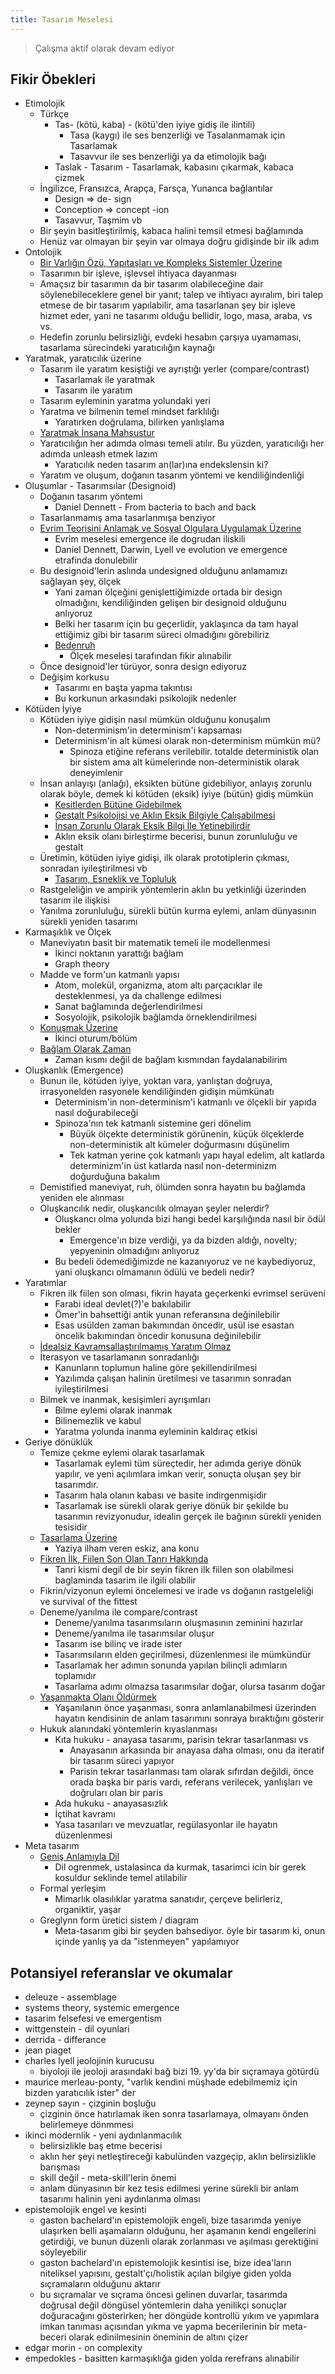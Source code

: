 ```yaml
---
title: Tasarım Meselesi
---
```


> Çalışma aktif olarak devam ediyor

## Fikir Öbekleri

- Etimolojik
  - Türkçe
    - Tas- (kötü, kaba) - (kötü'den iyiye gidiş ile ilintili)
      - Tasa (kaygı) ile ses benzerliği ve Tasalanmamak için Tasarlamak
      - Tasavvur ile ses benzerliği ya da etimolojik bağı
    - Taslak - Tasarım - Tasarlamak, kabasını çıkarmak, kabaca çizmek
  - İngilizce, Fransızca, Arapça, Farsça, Yunanca bağlantılar
    - Design => de- sign
    - Conception => concept -ion
    - Tasavvur, Taşmim vb
  - Bir şeyin basitleştirilmiş, kabaca halini temsil etmesi bağlamında
  - Henüz var olmayan bir şeyin var olmaya doğru gidişinde bir ilk adım
- Ontolojik
  - [Bir Varlığın Özü, Yapıtaşları ve Kompleks Sistemler Üzerine](../eskizler/bir-varligin-ozu-yapitaslari-ve-kompleks-sistemler-uzerine.md)
  - Tasarımın bir işleve, işlevsel ihtiyaca dayanması
  - Amaçsız bir tasarımın da bir tasarım olabileceğine dair söylenebileceklere
    genel bir yanıt; talep ve ihtiyacı ayıralım, biri talep etmese de bir
    tasarım yapılabilir, ama tasarlanan şey bir işleve hizmet eder, yani ne
    tasarımı olduğu bellidir, logo, masa, araba, vs vs.
  - Hedefin zorunlu belirsizliği, evdeki hesabın çarşıya uyamaması, tasarlama
    sürecindeki yaratıcılığın kaynağı
- Yaratmak, yaratıcılık üzerine
  - Tasarım ile yaratım kesiştiği ve ayrıştığı yerler (compare/contrast)
    - Tasarlamak ile yaratmak
    - Tasarım ile yaratım
  - Tasarım eyleminin yaratma yolundaki yeri
  - Yaratma ve bilmenin temel mindset farklılığı
    - Yaratırken doğrulama, bilirken yanlışlama
  - [Yaratmak İnsana Mahsustur](../eskizler/yaratmak-insana-mahsustur.md)
  - Yaratıcılığın her adımda olması temeli atılır. Bu yüzden, yaratıcılığı her
    adımda unleash etmek lazım
    - Yaratıcılık neden tasarım an(lar)ına endekslensin ki?
  - Yaratım ve oluşum, doğanın tasarım yöntemi ve kendiliğindenliği
- Oluşumlar - Tasarımsılar (Designoid)
  - Doğanın tasarım yöntemi
    - Daniel Dennett - From bacteria to bach and back
  - Tasarlanmamış ama tasarlanmışa benziyor
  - [Evrim Teorisini Anlamak ve Sosyal Olgulara Uygulamak Üzerine](../eskizler/evrim-teorisini-anlamak-ve-sosyal-olgulara-uygulamak-uzerine.md)
    - Evrim meselesi emergence ile dogrudan iliskili
    - Daniel Dennett, Darwin, Lyell ve evolution ve emergence etrafinda
      donulebilir
  - Bu designoid'lerin aslında undesigned olduğunu anlamamızı sağlayan şey,
    ölçek
    - Yani zaman ölçeğini genişlettiğimizde ortada bir design olmadığını,
      kendiliğinden gelişen bir designoid olduğunu anlıyoruz
    - Belki her tasarım için bu geçerlidir, yaklaşınca da tam hayal ettiğimiz
      gibi bir tasarım süreci olmadığını görebiliriz
    - [Bedenruh](../eskizler/bedenruh.md)
      - Ölçek meselesi tarafından fikir alınabilir
  - Önce designoid'ler türüyor, sonra design ediyoruz
  - Değişim korkusu
    - Tasarımı en başta yapma takıntısı
    - Bu korkunun arkasındaki psikolojik nedenler
- Kötüden İyiye
  - Kötüden iyiye gidişin nasıl mümkün olduğunu konuşalım
    - Non-determinism'in determinism'i kapsaması
    - Determinism'in alt kümesi olarak non-determinism mümkün mü?
      - Spinoza etiğine referans verilebilir. totalde deterministik olan bir
        sistem ama alt kümelerinde non-deterministik olarak deneyimlenir
  - İnsan anlayışı (anlağı), eksikten bütüne gidebiliyor, anlayış zorunlu olarak
    böyle, demek ki kötüden (eksik) iyiye (bütün) gidiş mümkün
    - [Kesitlerden Bütüne Gidebilmek](../eskizler/kesitlerden-butune-gidebilmek.md)
    - [Gestalt Psikolojisi ve Aklın Eksik Bilgiyle Çalışabilmesi](../eskizler/gestalt-psikolojisi-ve-aklin-eksik-bilgiyle-calisabilmesi.md)
    - [İnsan Zorunlu Olarak Eksik Bilgi İle Yetinebilirdir](../eskizler/insan-zorunlu-olarak-eksik-bilgi-ile-yetinebilirdir.md)
    - Aklın eksik olanı birleştirme becerisi, bunun zorunluluğu ve gestalt
  - Üretimin, kötüden iyiye gidişi, ilk olarak prototiplerin çıkması, sonradan
    iyileştirilmesi vb
    - [Tasarım, Esneklik ve Topluluk](../eskizler/tasarim-esneklik-ve-topluluk.md)
  - Rastgeleliğin ve ampirik yöntemlerin aklın bu yetkinliği üzerinden tasarım
    ile ilişkisi
  - Yanılma zorunluluğu, sürekli bütün kurma eylemi, anlam dünyasının sürekli
    yeniden tasarımı
- Karmaşıklık ve Ölçek
  - Maneviyatın basit bir matematik temeli ile modellenmesi
    - İkinci noktanın yarattığı bağlam
    - Graph theory
  - Madde ve form'un katmanlı yapısı
    - Atom, molekül, organizma, atom altı parçacıklar ile desteklenmesi, ya da
      challenge edilmesi
    - Sanat bağlamında değerlendirilmesi
    - Sosyolojik, psikolojik bağlamda örneklendirilmesi
  - [Konuşmak Üzerine](../eskizler/konusmak-uzerine.md)
    - İkinci oturum/bölüm
  - [Bağlam Olarak Zaman](../eskizler/baglam-olarak-zaman.md)
    - Zaman kısmı değil de bağlam kısmından faydalanabilirim
- Oluşkanlık (Emergence)
  - Bunun ile, kötüden iyiye, yoktan vara, yanlıştan doğruya, irrasyonelden
    rasyonele kendiliğinden gidişin mümkünatı
    - Determinism'in non-determinism'i katmanlı ve ölçekli bir yapıda nasıl
      doğurabileceği
    - Spinoza'nın tek katmanlı sistemine geri dönelim
      - Büyük ölçekte deterministik görünenin, küçük ölçeklerde
        non-deterministik alt kümeler doğurmasını düşünelim
      - Tek katman yerine çok katmanlı yapı hayal edelim, alt katlarda
        determinizm'in üst katlarda nasıl non-determinizm doğurduğuna bakalım
  - Demistified maneviyat, ruh, ölümden sonra hayatın bu bağlamda yeniden ele
    alınması
  - Oluşkancılık nedir, oluşkancılık olmayan şeyler nelerdir?
    - Oluşkancı olma yolunda bizi hangi bedel karşılığında nasıl bir ödül bekler
      - Emergence'ın bize verdiği, ya da bizden aldığı, novelty; yepyeninin
        olmadığını anlıyoruz
    - Bu bedeli ödemediğimizde ne kazanıyoruz ve ne kaybediyoruz, yani oluşkancı
      olmamanın ödülü ve bedeli nedir?
- Yaratımlar
  - Fikren ilk fiilen son olması, fikrin hayata geçerkenki evrimsel serüveni
    - Farabi ideal devlet(?)'e bakılabilir
    - Ömer'in bahsettiği antik yunan referansına değinilebilir
    - Esas usülden zaman bakımından öncedir, usül ise esastan öncelik bakımından
      öncedir konusuna değinilebilir
  - [İdealsiz Kavramsallaştırılmamış Yaratım Olmaz](../eskizler/idealsiz-kavramsallastirilmamis-yaratim-olmaz.md)
  - İterasyon ve tasarlamanın sonradanlığı
    - Kanunların toplumun haline göre şekillendirilmesi
    - Yazılımda çalışan halinin üretilmesi ve tasarımın sonradan
      iyileştirilmesi
  - Bilmek ve inanmak, kesişimleri ayrışımları
    - Bilme eylemi olarak inanmak
    - Bilinemezlik ve kabul
    - Yaratma yolunda inanma eyleminin kaldıraç etkisi
- Geriye dönüklük
  - Temize çekme eylemi olarak tasarlamak
    - Tasarlamak eylemi tüm süreçtedir, her adımda geriye dönük yapılır, ve yeni
      açılımlara imkan verir, sonuçta oluşan şey bir tasarımdır.
    - Tasarım hala olanın kabası ve basite indirgenmişidir
    - Tasarlamak ise sürekli olarak geriye dönük bir şekilde bu tasarımın
      revizyonudur, idealin gerçek ile bağının sürekli yeniden tesisidir
  - [Tasarlama Üzerine](../eskizler/tasarlama-uzerine.md)
    - Yaziya ilham veren eskiz, ana konu
  - [Fikren İlk, Fiilen Son Olan Tanrı Hakkında](../eskizler/fikren-ilk-fiilen-son-olan-tanri-hakkinda.md)
    - Tanri kismi degil de bir seyin fikren ilk fiilen son olabilmesi baglaminda
      tasarim ile ilgili olabilir
  - Fikrin/vizyonun eylemi öncelemesi ve irade vs doğanın rastgeleliği ve
    survival of the fittest
  - Deneme/yanılma ile compare/contrast
    - Deneme/yanılma tasarımsıların oluşmasının zeminini hazırlar
    - Deneme/yanılma ile tasarımsılar oluşur
    - Tasarım ise bilinç ve irade ister
    - Tasarımsıların elden geçirilmesi, düzenlenmesi ile mümkündür
    - Tasarlamak her adımın sonunda yapılan bilinçli adımların toplamıdır
    - Tasarlama adımı olmazsa tasarımsılar doğar, olursa tasarım doğar
  - [Yaşanmakta Olanı Öldürmek](../eskizler/yasanmakta-olani-oldurmek.md)
    - Yaşanılanın önce yaşanması, sonra anlamlanabilmesi üzerinden hayatın
      kendisinin de anlam tasarımını sonraya bıraktığını gösterir
  - Hukuk alanındaki yöntemlerin kıyaslanması
    - Kıta hukuku - anayasa tasarımı, parisin tekrar tasarlanması vs
      - Anayasanın arkasında bir anayasa daha olması, onu da iteratif bir tasarım
        süreci yapıyor
      - Parisin tekrar tasarlanması tam olarak sıfırdan değildi, önce orada başka
        bir paris vardı, referans verilecek, yanlışları ve doğruları olan bir
        paris
    - Ada hukuku - anayasasızlık
    - İçtihat kavramı
    - Yasa tasarıları ve mevzuatlar, regülasyonlar ile hayatın düzenlenmesi
- Meta tasarım
  - [Geniş Anlamıyla Dil](../eskizler/genis-anlamiyla-dil.md)
    - Dil ogrenmek, ustalasinca da kurmak, tasarimci icin bir gerek kosuldur
      seklinde temel atilabilir
  - Formal yerleşim
    - Mimarlık olasılıklar yaratma sanatıdır, çerçeve belirleriz, organiktir,
      yaşar
  - Greglynn form üretici sistem / diagram
    - Meta-tasarım gibi bir şeyden bahsediyor. öyle bir tasarım ki, onun içinde
      yanlış ya da "istenmeyen" yapılamıyor

## Potansiyel referanslar ve okumalar

- deleuze - assemblage
- systems theory, systemic emergence
- tasarim felsefesi ve emergentism
- wittgenstein - dil oyunlari
- derrida - differance
- jean piaget
- charles lyell jeolojinin kurucusu
  - biyoloji ile jeoloji arasındaki bağ bizi 19. yy'da bir sıçramaya götürdü
- maurice merleau-ponty, "varlık kendini müşhade edebilmemiz için bizden
  yaratıcılık ister" der
- zeynep sayın - çizginin boşluğu
  - çizginin önce hatırlamak iken sonra tasarlamaya, olmayanı önden
    belirlemeye dönmmesi
- ikinci modernlik - yeni aydınlanmacılık
  - belirsizlikle baş etme becerisi
  - aklın her şeyi netleştireceği kabulünden vazgeçip, aklın belirsizlikle
    barışması
  - skill değil - meta-skill'lerin önemi
  - anlam dünyasının bir kez tesis edilmesi yerine sürekli bir anlam tasarımı
    halinin yeni aydınlanma olması
- epistemolojik engel ve kesinti
  - gaston bachelard'ın epistemolojik engeli, bize tasarımda yeniye ulaşırken
    belli aşamaların olduğunu, her aşamanın kendi engellerini getirdiği, ve
    bunun düzenli olarak zorlanması ve aşılması gerektiğini söyleyebilir
  - gaston bachelard'ın epistemolojik kesintisi ise, bize idea'ların niteliksel
    yapısını, gestalt'çı/holistik açılan bilgiye giden yolda sıçramaların
    olduğunu aktarır
  - bu sıçramalar ve sıçrama öncesi gelinen duvarlar, tasarımda doğrusal değil
    döngüsel yöntemlerin daha yenilikçi sonuçlar doğuracağını gösterirken; her
    döngüde kontrollü yıkım ve yapımlara imkan tanıması açısından  yıkma ve
    yapma becerilerinin bir meta-beceri olarak edinilmesinin öneminin de altını
    çizer
- edgar morin - on complexity
- empedokles - basitten karmaşıklığa giden yolda rerefrans alınabilir
